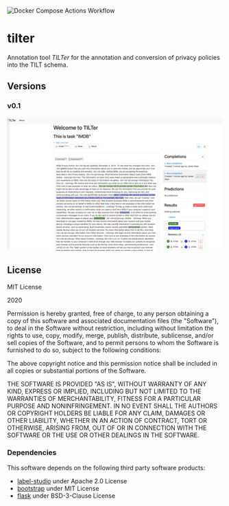![Docker Compose Actions Workflow](https://github.com/DaSKITA/tilter/workflows/Docker%20Compose%20Actions%20Workflow/badge.svg)

# tilter
Annotation tool _TILTer_ for the annotation and conversion of privacy policies into the TILT schema.

## Versions

### v0.1
![](./.docs/screen1.png)

## License
MIT License

2020

Permission is hereby granted, free of charge, to any person obtaining a copy of this software and associated documentation files (the "Software"), to deal in the Software without restriction, including without limitation the rights to use, copy, modify, merge, publish, distribute, sublicense, and/or sell copies of the Software, and to permit persons to whom the Software is furnished to do so, subject to the following conditions:

The above copyright notice and this permission notice shall be included in all copies or substantial portions of the Software.

THE SOFTWARE IS PROVIDED "AS IS", WITHOUT WARRANTY OF ANY KIND, EXPRESS OR IMPLIED, INCLUDING BUT NOT LIMITED TO THE WARRANTIES OF MERCHANTABILITY, FITNESS FOR A PARTICULAR PURPOSE AND NONINFRINGEMENT. IN NO EVENT SHALL THE AUTHORS OR COPYRIGHT HOLDERS BE LIABLE FOR ANY CLAIM, DAMAGES OR OTHER LIABILITY, WHETHER IN AN ACTION OF CONTRACT, TORT OR OTHERWISE, ARISING FROM, OUT OF OR IN CONNECTION WITH THE SOFTWARE OR THE USE OR OTHER DEALINGS IN THE SOFTWARE.

### Dependencies
This software depends on the following third party software products:
- [label-studio](https://github.com/heartexlabs/label-studio-frontend) under Apache 2.0 License
- [bootstrap](https://github.com/twbs/bootstrap) under MIT License
- [flask](https://github.com/pallets/flask) under BSD-3-Clause License
